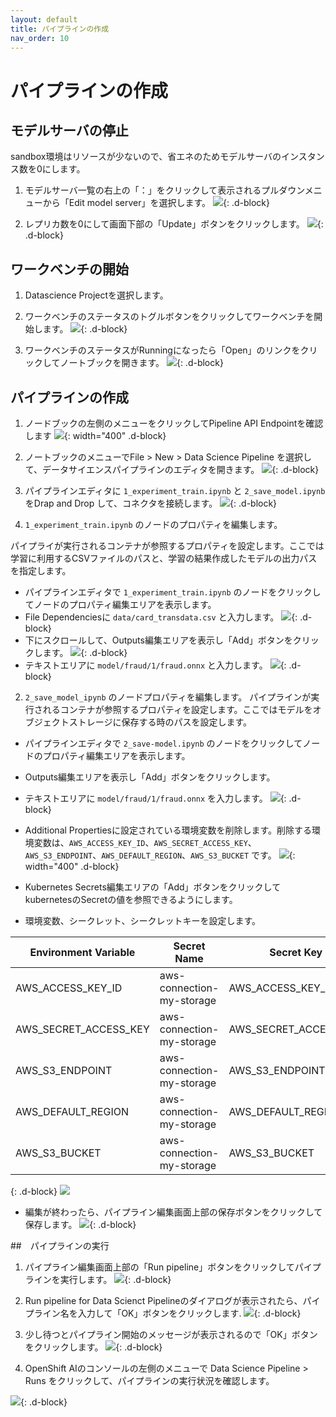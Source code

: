 ```yaml
---
layout: default
title: パイプラインの作成
nav_order: 10
---
```


# パイプラインの作成

## モデルサーバの停止
sandbox環境はリソースが少ないので、省エネのためモデルサーバのインスタンス数を0にします。

1. モデルサーバ一覧の右上の「：」をクリックして表示されるプルダウンメニューから「Edit model server」を選択します。 
![](../../assets/oai_modelserver_stop_1.png){: .d-block}

1. レプリカ数を0にして画面下部の「Update」ボタンをクリックします。
![](../../assets/oai_modelserver_stop_1.png){: .d-block}


## ワークベンチの開始

1. Datascience Projectを選択します。

1. ワークベンチのステータスのトグルボタンをクリックしてワークベンチを開始します。
![](../../assets/oai_start_workbench.png){: .d-block}

1. ワークベンチのステータスがRunningになったら「Open」のリンクをクリックしてノートブックを開きます。
![](../../assets/oai_open_workbench.png){: .d-block}

## パイプラインの作成

1. ノードブックの左側のメニューをクリックしてPipeline API Endpointを確認します
![](../../assets/oai_notebook_verify_pipeline_endpoint.png){: width="400" .d-block}

1. ノートブックのメニューでFile > New > Data Science Pipeline を選択して、データサイエンスパイプラインのエディタを開きます。
![](../../assets/oai_notebook_create_newpipeline.png){: .d-block}

1. パイプラインエディタに `1_experiment_train.ipynb` と `2_save_model.ipynb` をDrap and Drop して、コネクタを接続します。
![](../../assets/oai_notebook_create_pipeline_1.gif){: .d-block}

1. `1_experiment_train.ipynb` のノードのプロパティを編集します。

パイプライが実行されるコンテナが参照するプロパティを設定します。ここでは学習に利用するCSVファイルのパスと、学習の結果作成したモデルの出力パスを指定します。

* パイプラインエディタで `1_experiment_train.ipynb` のノードをクリックしてノードのプロパティ編集エリアを表示します。
* File Dependenciesに `data/card_transdata.csv` と入力します。
![](../../assets/oai_notebook_pipeline_edit_node1_1.png){: .d-block}
* 下にスクロールして、Outputs編集エリアを表示し「Add」ボタンをクリックします。
![](../../assets/oai_notebook_pipeline_edit_node1_2.png){: .d-block}
* テキストエリアに `model/fraud/1/fraud.onnx` と入力します。
![](../../assets/oai_notebook_pipeline_edit_node1_3.png){: .d-block}

2. `2_save_model_ipynb` のノードプロパティを編集します。
パイプラインが実行されるコンテナが参照するプロパティを設定します。ここではモデルをオブジェクトストレージに保存する時のパスを設定します。

* パイプラインエディタで `2_save-model.ipynb` のノードをクリックしてノードのプロパティ編集エリアを表示します。
* Outputs編集エリアを表示し「Add」ボタンをクリックします。
* テキストエリアに `model/fraud/1/fraud.onnx` を入力します。
![](../../assets/oai_notebook_pipeline_edit_node1_3.png){: .d-block}

* Additional Propertiesに設定されている環境変数を削除します。削除する環境変数は、`AWS_ACCESS_KEY_ID`、`AWS_SECRET_ACCESS_KEY`、`AWS_S3_ENDPOINT`、`AWS_DEFAULT_REGION`、`AWS_S3_BUCKET` です。
![](../../assets/oai_notebook_pipeline_removeenv.png){: width="400" .d-block}

* Kubernetes Secrets編集エリアの「Add」ボタンをクリックしてkubernetesのSecretの値を参照できるようにします。

* 環境変数、シークレット、シークレットキーを設定します。

|Environment Variable|Secret Name|Secret Key|
|---|---|---|
|AWS_ACCESS_KEY_ID|aws-connection-my-storage|AWS_ACCESS_KEY_ID|
|AWS_SECRET_ACCESS_KEY|aws-connection-my-storage|AWS_SECRET_ACCESS_KEY|
|AWS_S3_ENDPOINT|aws-connection-my-storage|AWS_S3_ENDPOINT|
|AWS_DEFAULT_REGION|aws-connection-my-storage|AWS_DEFAULT_REGION|
|AWS_S3_BUCKET|aws-connection-my-storage|AWS_S3_BUCKET|
{: .d-block}
![](../../assets/oai_notebook_pipeline_add_k8ssecrets_2.png)

* 編集が終わったら、パイプライン編集画面上部の保存ボタンをクリックして保存します。
![](../../assets/oai_notebook_pipeline_save.png){: .d-block}


##　パイプラインの実行

1. パイプライン編集画面上部の「Run pipeline」ボタンをクリックしてパイプラインを実行します。
![](../../assets/oai_notebook_pipeline_start_run.png){: .d-block}


1. Run pipeline for Data Scienct Pipelineのダイアログが表示されたら、パイプライン名を入力して「OK」ボタンをクリックします.
![](../../assets/oai_notebook_pipeline_start_run_2.png){: .d-block}

1. 少し待つとパイプライン開始のメッセージが表示されるので「OK」ボタンをクリックします。
![](../../assets/oai_notebook_pipeline_start_run_3.png){: .d-block}

1. OpenShift AIのコンソールの左側のメニューで Data Science Pipeline > Runs をクリックして、パイプラインの実行状況を確認します。

![](../../assets/oai_notebook_pipeline_start_run_4.png){: .d-block}









